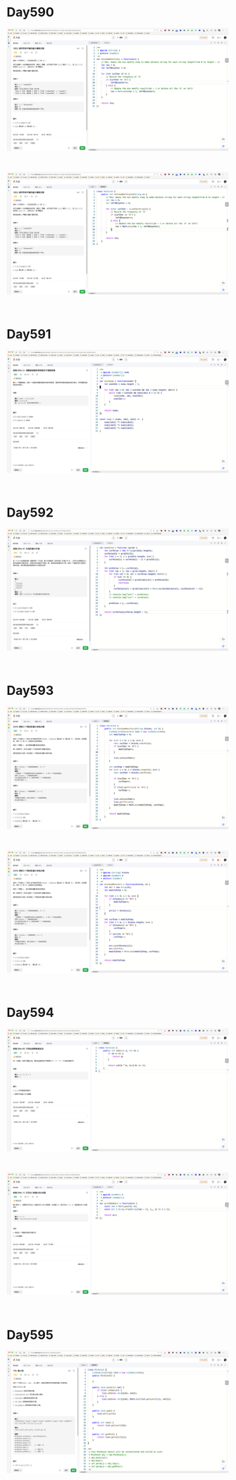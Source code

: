 # Day590

![day590-01](2303img.assets/day590-01.png)

&nbsp;

![day590-02](2303img.assets/day590-02.png)

&nbsp;

# Day591

![day591](2303img.assets/day591.png)

&nbsp;

# Day592

![day592](2303img.assets/day592.png)

&nbsp;

# Day593

![day593-01](2303img.assets/day593-01.png)

&nbsp;

![day593-02](2303img.assets/day593-02.png)

&nbsp;

# Day594

![day594-01](2303img.assets/day594-01.png)

&nbsp;

![day594-02](2303img.assets/day594-02.png)

&nbsp;

# Day595

![day595](2303img.assets/day595.png)